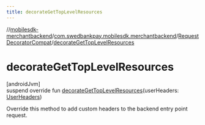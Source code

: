 ```yaml
---
title: decorateGetTopLevelResources
---
```

//[mobilesdk-merchantbackend](../../../index.html)/[com.swedbankpay.mobilesdk.merchantbackend](../index.html)/[RequestDecoratorCompat](index.html)/[decorateGetTopLevelResources](decorate-get-top-level-resources.html)



# decorateGetTopLevelResources



[androidJvm]\
suspend override fun [decorateGetTopLevelResources](decorate-get-top-level-resources.html)(userHeaders: [UserHeaders](../-user-headers/index.html))



Override this method to add custom headers to the backend entry point request.





